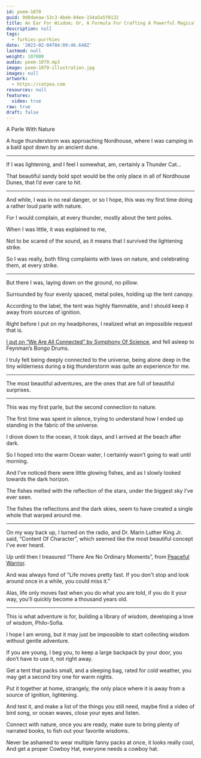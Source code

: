 ```yaml
---
id: poem-1070
guid: 9d0daeaa-53c3-4beb-84ee-154a5a5f8132
title: An Ear For Wisdom; Or, A Formula For Crafting A Powerful Magical Item
description: null
tags:
  - furkies-purrkies
date: '2023-02-04T04:09:46.648Z'
lastmod: null
weight: 107000
audio: poem-1070.mp3
image: poem-1070-illustration.jpg
images: null
artwork:
  - https://catpea.com
resources: null
features:
  video: true
raw: true
draft: false
---
```


A Parle With Nature

A huge thunderstorm was approaching Nordhouse,
where I was camping in a bald spot down by an ancient dune.

---

If I was lightening, and I feel I somewhat, am,
certainly a Thunder Cat…

That beautiful sandy bold spot would be the only place
in all of Nordhouse Dunes, that I’d ever care to hit.

---

And while, I was in no real danger, or so I hope,
this was my first time doing a rather loud parle with nature.

For I would complain,
at every thunder, mostly about the tent poles.

When I was little,
it was explained to me,

Not to be scared of the sound,
as it means that I survived the lightening strike.

So I was really, both filing complaints with laws on nature,
and celebrating them, at every strike.


---

But there I was,
laying down on the ground, no pillow.

Surrounded by four evenly spaced,
metal poles, holding up the tent canopy.

According to the label, the tent was highly flammable,
and I should keep it away from sources of ignition.

Right before I put on my headphones,
I realized what an impossible request that is.

[I put on “We Are All Connected” by Symphony Of Science][1],
and fell asleep to Feynman’s Bongo Drums.

I truly felt being deeply connected to the universe,
being alone deep in the tiny wilderness during a big thunderstorm was quite an experience for me.

---

The most beautiful adventures,
are the ones that are full of beautiful surprises.

---

This was my first parle,
but the second connection to nature.

The first time was spent in silence,
trying to understand how I ended up standing in the fabric of the universe.

I drove down to the ocean, it took days,
and I arrived at the beach after dark.

So I hoped into the warm Ocean water,
I certainly wasn’t going to wait until morning.

And I’ve noticed there were little glowing fishes,
and as I slowly looked towards the dark horizon.

The fishes melted with the reflection of the stars,
under the biggest sky I’ve ever seen.

The fishes the reflections and the dark skies,
seem to have created a single whole that warped around me.

---

On my way back up, I turned on the radio, and Dr. Marin Luther King Jr. said,
“Content Of Character”, which seemed like the most beautiful concept I've ever heard.

Up until then I treasured “There Are No Ordinary Moments”,
from [Peaceful Warrior][2].

And was always fond of "Life moves pretty fast.
If you don't stop and look around once in a while, you could miss it."

Alas, life only moves fast when you do what you are told,
if you do it your way, you'll quickly become a thousand years old.

---

This is what adventure is for,
building a library of wisdom, developing a love of wisdom, Philo-Sofia.

I hope I am wrong,
but it may just be impossible to start collecting wisdom without gentle adventure.

If you are young, I beg you, to keep a large backpack by your door,
you don’t have to use it, not right away.

Get a tent that packs small, and a sleeping bag,
rated for cold weather, you may get a second tiny one for warm nights.

Put it together at home,
strangely, the only place where it is away from a source of ignition, lightening.

And test it, and make a list of the things you still need,
maybe find a video of bird song, or ocean waves, close your eyes and listen.

Connect with nature, once you are ready,
make sure to bring plenty of narrated books, to fish out your favorite wisdoms.

Never be ashamed to wear multiple fanny packs at once, it looks really cool,
And get a proper Cowboy Hat, everyone needs a cowboy hat.

[1]: https://www.youtube.com/watch?v=XGK84Poeynk
[2]: https://www.youtube.com/watch?v=tO5SK-sVNu4
